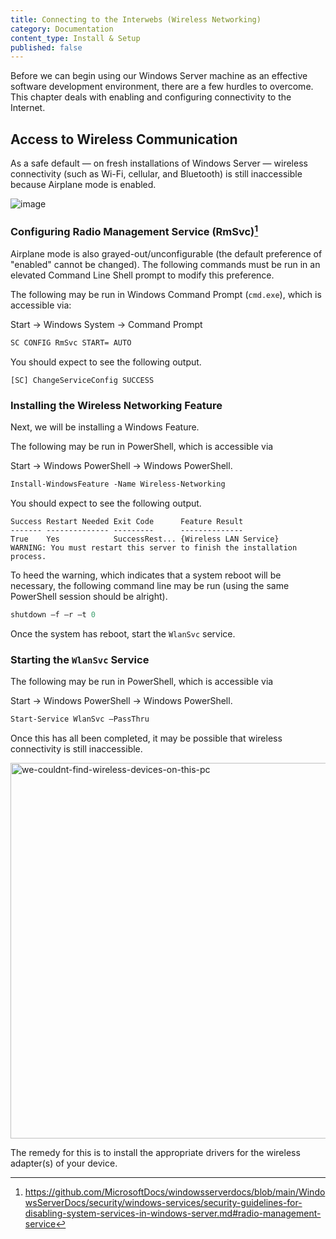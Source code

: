 ```yaml
---
title: Connecting to the Interwebs (Wireless Networking)
category: Documentation
content_type: Install & Setup
published: false
---
```


<!-- Begin GitHub-Flavored Markdown (GFM)

See: https://docs.github.com/get-started/writing-on-github
Spec: https://github.github.com/gfm

-->

<!-- Not covered: Preparing device for (and installing) host OS --

Windows Server 2016/2022 Standard with Desktop Experience.
Windows Server 2016 Standard is for physical or minimally-virtualized
environments.

See: https://www.microsoft.com/en-us/d/windows-server-2016-standard/dg7gmgf0ds12/0004

-->

Before we can begin using our Windows Server machine as an effective software
development environment, there are a few hurdles to overcome. This chapter deals
with enabling and configuring connectivity to the Internet.

## Access to Wireless Communication

As a safe default &mdash; on fresh installations of Windows Server &mdash;
wireless connectivity (such as Wi-Fi, cellular, and Bluetooth) is still
inaccessible because Airplane mode is enabled.

![image](https://user-images.githubusercontent.com/17770407/227342179-50a79652-193f-4c5c-bab2-a7571e84301d.png)

### Configuring Radio Management Service (RmSvc)[^1]

Airplane mode is also grayed-out/unconfigurable (the default preference of
"enabled" cannot be changed). The following commands must be run in an elevated
Command Line Shell prompt to modify this preference.

The following may be run in Windows Command Prompt (`cmd.exe`), which is
accessible via:

Start -> Windows System -> Command Prompt

```cmd
SC CONFIG RmSvc START= AUTO
```

You should expect to see the following output.

```console
[SC] ChangeServiceConfig SUCCESS
```

### Installing the Wireless Networking Feature

Next, we will be installing a Windows Feature.

The following may be run in PowerShell, which is accessible via

Start -> Windows PowerShell -> Windows PowerShell.

```ps
Install-WindowsFeature -Name Wireless-Networking
```

You should expect to see the following output.

```text
Success Restart Needed Exit Code      Feature Result
------- -------------- ---------      --------------
True    Yes            SuccessRest... {Wireless LAN Service}
WARNING: You must restart this server to finish the installation process.
```

To heed the warning, which indicates that a system reboot will be necessary,
the following command line may be run (using the same PowerShell session should
be alright).

```ps
shutdown –f –r –t 0
```

Once the system has reboot, start the `WlanSvc` service.

### Starting the `WlanSvc` Service

The following may be run in PowerShell, which is accessible via

Start -> Windows PowerShell -> Windows PowerShell.

```ps
Start-Service WlanSvc –PassThru
```

Once this has all been completed, it may be possible that wireless connectivity
is still inaccessible.

<img width="601" alt="we-couldnt-find-wireless-devices-on-this-pc" src="https://user-images.githubusercontent.com/17770407/227344556-df034cfb-a1b4-40e2-aae4-d87b9abf4687.PNG">

The remedy for this is to install the appropriate drivers for the wireless
adapter(s) of your device.

<!--
https://www.intel.com/content/www/us/en/download/19351/windows-10-and-windows-11-wi-fi-drivers-for-intel-wireless-adapters.html
https://support.lenovo.com/us/en/downloads/ds503062-fibocom-l850-gl-wireless-wan-driver-for-windows-10-version-1709-or-later-thinkpad
-->

[^1]: https://github.com/MicrosoftDocs/windowsserverdocs/blob/main/WindowsServerDocs/security/windows-services/security-guidelines-for-disabling-system-services-in-windows-server.md#radio-management-service
